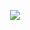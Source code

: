 <p align="center">
  <img src="https://cdn-images-1.medium.com/max/814/1*3UaLDKs6bJRMtYoPDCIWBw.png" />
</p>
